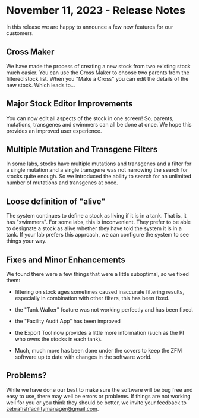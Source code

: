 # November 11, 2023 - Release Notes

In this release we are happy to announce a few new features for our customers.

## Cross Maker

We have made the process of creating a new stock from two existing stock 
much easier.  You can use the Cross Maker to choose two parents from the 
filtered stock list.  When you "Make a Cross" you can edit the details of 
the new stock.  Which leads to...

## Major Stock Editor Improvements

You can now edit all aspects of the stock in one screen! So, parents, 
mutations, transgenes and swimmers can all be done at once.
We hope this provides an improved user experience.

## Multiple Mutation and Transgene Filters

In some labs, stocks have multiple mutations and transgenes and a filter for 
a single mutation and a single transgene was not narrowing the search for 
stocks quite enough.
So we introduced the ability to search for an unlimited 
number of mutations and transgenes at once.  

## Loose definition of "alive"

The system continues to define a stock as living if it is in a tank. That is,
it has "swimmers".
For some labs, this is inconvenient. They prefer to be able to designate a 
stock as alive whether they have told the system it is in a tank.  If 
your lab prefers this approach, we can configure the system to see things 
your way.

## Fixes and Minor Enhancements

We found there were a few things that were a little suboptimal, so we fixed 
them:

- filtering on stock ages sometimes caused inaccurate filtering results, 
   especially in combination with other filters, this has been fixed.

- the "Tank Walker" feature was not working perfectly and has been fixed.

- the "Facility Audit App" has been improved

- the Export Tool now provides a little more information (such as the PI 
   who owns the stocks in each tank).

- Much, much more has been done under the covers to keep the ZFM software 
   up to date with changes in the software world.  

## Problems?

While we have done our best to make sure the software will be bug free and 
easy to use, there may well be errors or problems.  If things are not 
working well for you or you think they should be better, we invite your 
feedback to zebrafishfacilitymanager@gmail.com.
